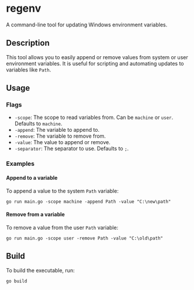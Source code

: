 # regenv

A command-line tool for updating Windows environment variables.

## Description

This tool allows you to easily append or remove values from system or user environment variables. It is useful for scripting and automating updates to variables like `Path`.

## Usage

### Flags

- `-scope`: The scope to read variables from. Can be `machine` or `user`. Defaults to `machine`.
- `-append`: The variable to append to.
- `-remove`: The variable to remove from.
- `-value`: The value to append or remove.
- `-separator`: The separator to use. Defaults to `;`.

### Examples

#### Append to a variable

To append a value to the system `Path` variable:

```
go run main.go -scope machine -append Path -value "C:\new\path"
```

#### Remove from a variable

To remove a value from the user `Path` variable:

```
go run main.go -scope user -remove Path -value "C:\old\path"
```

## Build

To build the executable, run:

```
go build
```
